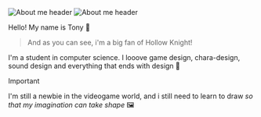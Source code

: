 <picture>
  <source media="(prefers-color-scheme: dark)" srcset="https://media.discordapp.net/attachments/1163013742485831755/1268310072975556648/About_meWhen_Silksong_.png?ex=66abf54d&is=66aaa3cd&hm=9c738e351364a1f8266edb0f6a74bb3f9fe47d0e4b41b719ac1d3d6f8bbc9df9&=&format=webp&quality=lossless&width=1440&height=434">
  <source media="(prefers-color-scheme: light)" srcset="https://media.discordapp.net/attachments/1163013742485831755/1268310511225798848/About_meWhen_Silksong_black.png?ex=66abf5b5&is=66aaa435&hm=4da462e10332e2b0b20cec1e6c7095036c8159f4ab51d74e863d02fbba31a9b6&=&format=webp&quality=lossless&width=1440&height=434">
  <img alt="About me header" src="https://media.discordapp.net/attachments/1163013742485831755/1268310072975556648/About_meWhen_Silksong_.png?ex=66abf54d&is=66aaa3cd&hm=9c738e351364a1f8266edb0f6a74bb3f9fe47d0e4b41b719ac1d3d6f8bbc9df9&=&format=webp&quality=lossless&width=1440&height=434">
</picture>

<picture>
  <source media="(prefers-color-scheme: dark)" srcset="https://media.discordapp.net/attachments/1163013742485831755/1268314079362285691/nocost.png?ex=66abf908&is=66aaa788&hm=8080b97fc5509944d1b91e81df1af2299600af8ada0590a9569e093939ca3b5c&=&format=webp&quality=lossless&width=1440&height=302">
  <source media="(prefers-color-scheme: light)" srcset="https://media.discordapp.net/attachments/1163013742485831755/1268314973998678016/dividerblack.png?ex=66abf9dd&is=66aaa85d&hm=c3b4eda701e50b431e8765fe0a2b3af25c1f62bbb1740a918154d0820541d5ac&=&format=webp&quality=lossless&width=1440&height=145">
  <img alt="About me header" src="https://media.discordapp.net/attachments/1163013742485831755/1268310050888220783/nocost.png?ex=66abf548&is=66aaa3c8&hm=2b185014683b08d828ba015493fcdbf8c69e336a4b8c5cdaee1617e02659aafb&=&format=webp&quality=lossless&width=1440&height=411">
</picture>

Hello! My name is Tony 👋
> And as you can see, i'm a big fan of Hollow Knight!

I'm a student in computer science.
I looove game design, chara-design, sound design and everything that ends with design 💫

> [!IMPORTANT]
> I'm still a newbie in the videogame world, and i still need to learn to draw *so that my imagination can take shape* 🖼️
